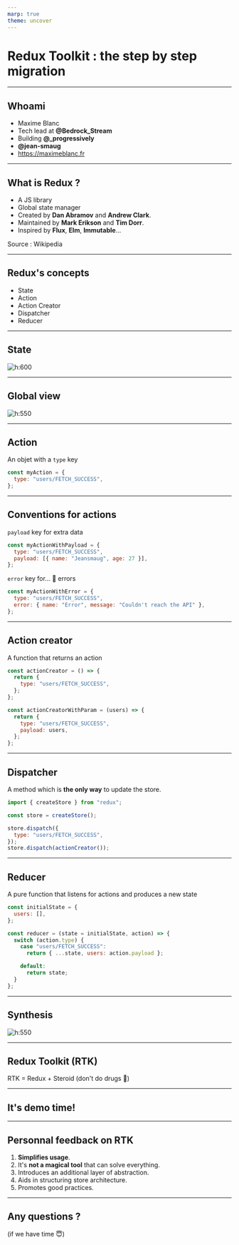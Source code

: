 ```yaml
---
marp: true
theme: uncover
---
```


# Redux Toolkit : the step by step migration

---

## Whoami

- Maxime Blanc
- Tech lead at **@Bedrock_Stream**
- Building **@\_progressively**
- **@jean-smaug**
- https://maximeblanc.fr

---

## What is Redux ?

- A JS library
- Global state manager
- Created by **Dan Abramov** and **Andrew Clark**.
- Maintained by **Mark Erikson** and **Tim Dorr**.
- Inspired by **Flux**, **Elm**, **Immutable**...

Source : Wikipedia

---

## Redux's concepts

- State
- Action
- Action Creator
- Dispatcher
- Reducer

---

## State

![h:600](./images/redux-state.png)

---

## Global view

![h:550](./images/c90d2a4a-c5d4-48f7-a96f-e8352a638722_redux%20workflow2.png)

---

## Action

An objet with a `type` key

```js
const myAction = {
  type: "users/FETCH_SUCCESS",
};
```

---

## Conventions for actions

`payload` key for extra data

```js
const myActionWithPayload = {
  type: "users/FETCH_SUCCESS",
  payload: [{ name: "Jeansmaug", age: 27 }],
};
```

`error` key for... 🥁 errors

```js
const myActionWithError = {
  type: "users/FETCH_SUCCESS",
  error: { name: "Error", message: "Couldn't reach the API" },
};
```

---

## Action creator

A function that returns an action

```js
const actionCreator = () => {
  return {
    type: "users/FETCH_SUCCESS",
  };
};

const actionCreatorWithParam = (users) => {
  return {
    type: "users/FETCH_SUCCESS",
    payload: users,
  };
};
```

---

## Dispatcher

A method which is **the only way** to update the store.

```js
import { createStore } from "redux";

const store = createStore();

store.dispatch({
  type: "users/FETCH_SUCCESS",
});
store.dispatch(actionCreator());
```

---

## Reducer

A pure function that listens for actions and produces a new state

```js
const initialState = {
  users: [],
};

const reducer = (state = initialState, action) => {
  switch (action.type) {
    case "users/FETCH_SUCCESS":
      return { ...state, users: action.payload };

    default:
      return state;
  }
};
```

---

## Synthesis

![h:550](./images/c90d2a4a-c5d4-48f7-a96f-e8352a638722_redux%20workflow2.png)

---

## Redux Toolkit (RTK)

RTK = Redux + Steroid (don't do drugs 🙏)

---

## It's demo time!

---

## Personnal feedback on RTK

1. **Simplifies usage**.
1. It's **not a magical tool** that can solve everything.
1. Introduces an additional layer of abstraction.
1. Aids in structuring store architecture.
1. Promotes good practices.

---

## Any questions ?

(if we have time 😇)
